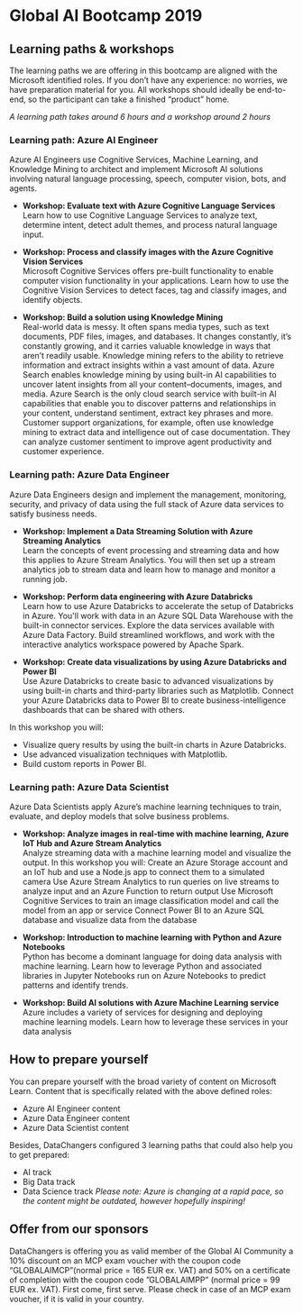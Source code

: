 # Global AI Bootcamp 2019 

## Learning paths & workshops 
The learning paths we are offering in this bootcamp are aligned with the Microsoft identified roles. If you don’t have any experience: no worries, we have preparation material for you. 
All workshops should ideally be end-to-end, so the participant can take a finished “product” home. 

*A learning path takes around 6 hours and a workshop around 2 hours*
 
### Learning path: Azure AI Engineer 
Azure AI Engineers use Cognitive Services, Machine Learning, and Knowledge Mining to architect and implement Microsoft AI solutions involving natural language processing, speech, computer vision, bots, and agents. 
 
- **Workshop: Evaluate text with Azure Cognitive Language Services**    
Learn how to use Cognitive Language Services to analyze text, determine intent, detect adult themes, and process natural language input. 
 
- **Workshop: Process and classify images with the Azure Cognitive Vision Services**    
Microsoft Cognitive Services offers pre-built functionality to enable computer vision functionality in your applications. Learn how to use the Cognitive Vision Services to detect faces, tag and classify images, and identify objects. 
 
- **Workshop: Build a solution using Knowledge Mining**   
Real-world data is messy. It often spans media types, such as text documents, PDF files, images, and databases. It changes constantly, it’s constantly growing, and it carries valuable knowledge in ways that aren’t readily usable. Knowledge mining refers to the ability to retrieve information and extract insights within a vast amount of data. Azure Search enables knowledge mining by using built-in AI capabilities to uncover latent insights from all your content–documents, images, and media. Azure Search is the only cloud search service with built-in AI capabilities that enable you to discover patterns and relationships in your content, understand sentiment, extract key phrases and more. Customer support organizations, for example, often use knowledge mining to extract data and intelligence out of case documentation. They can analyze customer sentiment to improve agent productivity and customer experience. 
 
### Learning path: Azure Data Engineer 
Azure Data Engineers design and implement the management, monitoring, security, and privacy of data using the full stack of Azure data services to satisfy business needs. 

- **Workshop: Implement a Data Streaming Solution with Azure Streaming Analytics**    
Learn the concepts of event processing and streaming data and how this applies to Azure Stream Analytics. You will then set up a stream analytics job to stream data and learn how to manage and monitor a running job. 
 
- **Workshop: Perform data engineering with Azure Databricks**    
Learn how to use Azure Databricks to accelerate the setup of Databricks in Azure. You'll work with data in an Azure SQL Data Warehouse with the built-in connector services. Explore the data services available with Azure Data Factory. Build streamlined workflows, and work with the interactive analytics workspace powered by Apache Spark. 
 
- **Workshop: Create data visualizations by using Azure Databricks and Power BI**   
Use Azure Databricks to create basic to advanced visualizations by using built-in charts and third-party libraries such as Matplotlib. Connect your Azure Databricks data to Power BI to create business-intelligence dashboards that can be shared with others. 
 
In this workshop you will: 
- Visualize query results by using the built-in charts in Azure Databricks. 
- Use advanced visualization techniques with Matplotlib. 
- Build custom reports in Power BI. 
 
### Learning path: Azure Data Scientist 
Azure Data Scientists apply Azure’s machine learning techniques to train, evaluate, and deploy models that solve business problems. 

- **Workshop: Analyze images in real-time with machine learning, Azure IoT Hub and Azure Stream Analytics**    
Analyze streaming data with a machine learning model and visualize the output. 
In this workshop you will: 
Create an Azure Storage account and an IoT hub and use a Node.js app to connect them to a simulated camera 
Use Azure Stream Analytics to run queries on live streams to analyze input and an Azure Function to return output 
Use Microsoft Cognitive Services to train an image classification model and call the model from an app or service 
Connect Power BI to an Azure SQL database and visualize data from the database 
 
- **Workshop: Introduction to machine learning with Python and Azure Notebooks**   
Python has become a dominant language for doing data analysis with machine learning. Learn how to leverage Python and associated libraries in Jupyter Notebooks run on Azure Notebooks to predict patterns and identify trends. 
 
- **Workshop: Build AI solutions with Azure Machine Learning service**   
Azure includes a variety of services for designing and deploying machine learning models. Learn how to leverage these services in your data analysis


## How to prepare yourself 
You can prepare yourself with the broad variety of content on Microsoft Learn. Content that is specifically related with the above defined roles: 
- Azure AI Engineer content 
- Azure Data Engineer content 
- Azure Data Scientist content 

Besides, DataChangers configured 3 learning paths that could also help you to get prepared: 
- AI track 
- Big Data track 
- Data Science track 
*Please note: Azure is changing at a rapid pace, so the content might be outdated, however hopefully inspiring!* 

## Offer from our sponsors 
 
DataChangers is offering you as valid member of the Global AI Community a 10% discount on an MCP exam voucher with the coupon code “GLOBALAIMCP”(normal price = 165 EUR ex. VAT) and 50% on a certificate of completion with the coupon code ”GLOBALAIMPP” (normal price = 99 EUR ex. VAT). First come, first serve. Please check in case of an MCP exam voucher, if it is valid in your country. 

